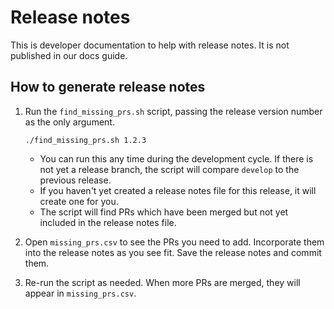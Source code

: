 # Release notes

This is developer documentation to help with release notes. It is not published in our docs guide.

## How to generate release notes

1. Run the `find_missing_prs.sh` script, passing the release version number as the only argument.

    ```
    ./find_missing_prs.sh 1.2.3
    ```

    - You can run this any time during the development cycle. If there is not yet a release branch, the script will compare `develop` to the previous release.
    - If you haven't yet created a release notes file for this release, it will create one for you.
    - The script will find PRs which have been merged but not yet included in the release notes file.

1. Open `missing_prs.csv` to see the PRs you need to add. Incorporate them into the release notes as you see fit. Save the release notes and commit them.

1. Re-run the script as needed. When more PRs are merged, they will appear in `missing_prs.csv`.

